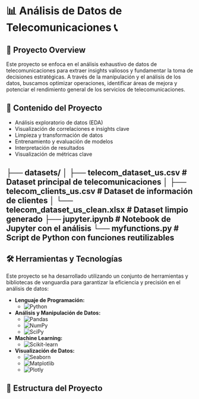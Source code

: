 # 📊 Análisis de Datos de Telecomunicaciones 📞

## 🚀 Proyecto Overview

Este proyecto se enfoca en el análisis exhaustivo de datos de telecomunicaciones para extraer insights valiosos y fundamentar la toma de decisiones estratégicas. A través de la manipulación y el análisis de los datos, buscamos optimizar operaciones, identificar áreas de mejora y potenciar el rendimiento general de los servicios de telecomunicaciones.


## 📂 Contenido del Proyecto

- Análisis exploratorio de datos (EDA)
- Visualización de correlaciones e insights clave
- Limpieza y transformación de datos
- Entrenamiento y evaluación de modelos
- Interpretación de resultados
- Visualización de métricas clave


├── datasets/
│   ├── telecom_dataset_us.csv        # Dataset principal de telecomunicaciones
│   ├── telecom_clients_us.csv        # Dataset de información de clientes
│   └── telecom_dataset_us_clean.xlsx  # Dataset limpio generado
├── jupyter.ipynb                   # Notebook de Jupyter con el análisis
└── myfunctions.py                  # Script de Python con funciones reutilizables
---

## 🛠️ Herramientas y Tecnologías

Este proyecto se ha desarrollado utilizando un conjunto de herramientas y bibliotecas de vanguardia para garantizar la eficiencia y precisión en el análisis de datos:

* **Lenguaje de Programación:**
    * ![Python](https://img.shields.io/badge/-Python-3776AB?style=for-the-badge&logo=python&logoColor=white)
* **Análisis y Manipulación de Datos:**
    * ![Pandas](https://img.shields.io/badge/-Pandas-150458?style=for-the-badge&logo=pandas&logoColor=white)
    * ![NumPy](https://img.shields.io/badge/-NumPy-013243?style=for-the-badge&logo=numpy&logoColor=white)
    * ![SciPy](https://img.shields.io/badge/-SciPy-8CAAE6?style=for-the-badge&logo=scipy&logoColor=white)
* **Machine Learning:**
    * ![Scikit-learn](https://img.shields.io/badge/-Scikit--learn-F7931E?style=for-the-badge&logo=scikit-learn&logoColor=white)
* **Visualización de Datos:**
    * ![Seaborn](https://img.shields.io/badge/-Seaborn-4B8BBE?style=for-the-badge)
    * ![Matplotlib](https://img.shields.io/badge/-Matplotlib-11557C?style=for-the-badge)
    * ![Plotly](https://img.shields.io/badge/-Plotly-3F4F75?style=for-the-badge&logo=plotly&logoColor=white)

## 📁 Estructura del Proyecto